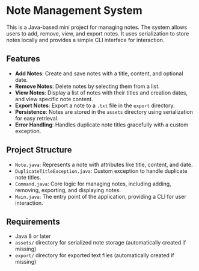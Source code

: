 # Note Management System

This is a Java-based mini project for managing notes. The system allows users to add, remove, view, and export notes. It uses serialization to store notes locally and provides a simple CLI interface for interaction.

## Features

- **Add Notes**: Create and save notes with a title, content, and optional date.
- **Remove Notes**: Delete notes by selecting them from a list.
- **View Notes**: Display a list of notes with their titles and creation dates, and view specific note content.
- **Export Notes**: Export a note to a `.txt` file in the `export` directory.
- **Persistence**: Notes are stored in the `assets` directory using serialization for easy retrieval.
- **Error Handling**: Handles duplicate note titles gracefully with a custom exception.

## Project Structure

- `Note.java`: Represents a note with attributes like title, content, and date.
- `DuplicateTitleException.java`: Custom exception to handle duplicate note titles.
- `Command.java`: Core logic for managing notes, including adding, removing, exporting, and displaying notes.
- `Main.java`: The entry point of the application, providing a CLI for user interaction.

## Requirements

- Java 8 or later
- `assets/` directory for serialized note storage (automatically created if missing)
- `export/` directory for exported text files (automatically created if missing)
